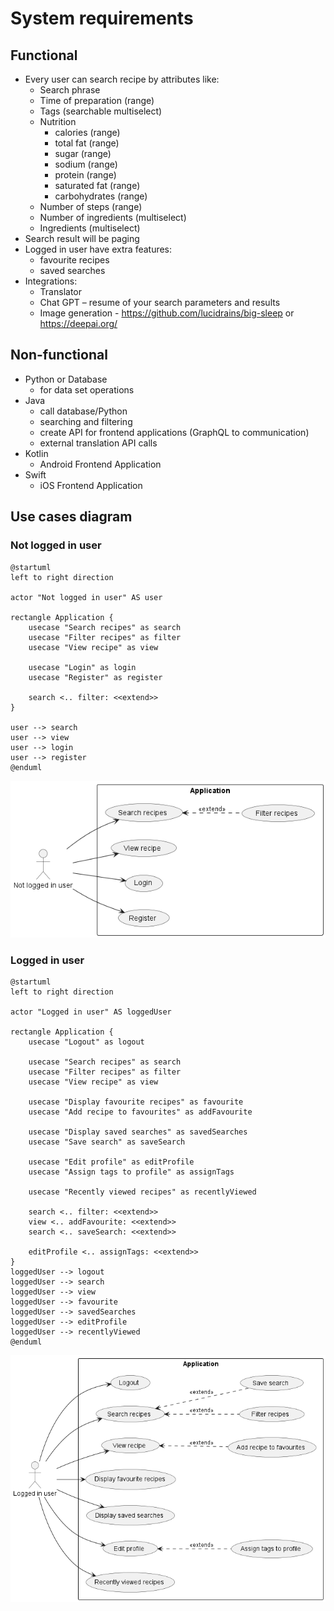 # System requirements

## Functional

- Every user can search recipe by attributes like:
    - Search phrase
    - Time of preparation (range)
    - Tags (searchable multiselect)
    - Nutrition
        - calories (range)
        - total fat (range)
        - sugar (range)
        - sodium (range)
        - protein (range)
        - saturated fat (range)
        - carbohydrates (range)
    - Number of steps (range)
    - Number of ingredients (multiselect)
    - Ingredients (multiselect)
- Search result will be paging
- Logged in user have extra features:
    - favourite recipes
    - saved searches
- Integrations:
    - Translator
    - Chat GPT – resume of your search parameters and results
    - Image generation - https://github.com/lucidrains/big-sleep or https://deepai.org/

## Non-functional

- Python or Database
    - for data set operations
- Java
    - call database/Python
    - searching and filtering
    - create API for frontend applications (GraphQL to communication)
    - external translation API calls
- Kotlin
    - Android Frontend Application
- Swift
    - iOS Frontend Application

## Use cases diagram

### Not logged in user

```plantuml
@startuml
left to right direction

actor "Not logged in user" AS user

rectangle Application {
    usecase "Search recipes" as search
    usecase "Filter recipes" as filter
    usecase "View recipe" as view
    
    usecase "Login" as login
    usecase "Register" as register
    
    search <.. filter: <<extend>>
}

user --> search
user --> view
user --> login
user --> register
@enduml
```
![](media/NotLoggedInUserUseCases.png)

### Logged in user

```plantuml
@startuml
left to right direction

actor "Logged in user" AS loggedUser

rectangle Application {
    usecase "Logout" as logout
    
    usecase "Search recipes" as search
    usecase "Filter recipes" as filter
    usecase "View recipe" as view
    
    usecase "Display favourite recipes" as favourite
    usecase "Add recipe to favourites" as addFavourite
    
    usecase "Display saved searches" as savedSearches
    usecase "Save search" as saveSearch
    
    usecase "Edit profile" as editProfile
    usecase "Assign tags to profile" as assignTags
    
    usecase "Recently viewed recipes" as recentlyViewed
    
    search <.. filter: <<extend>>
    view <.. addFavourite: <<extend>>
    search <.. saveSearch: <<extend>>
    
    editProfile <.. assignTags: <<extend>>
}
loggedUser --> logout
loggedUser --> search
loggedUser --> view
loggedUser --> favourite
loggedUser --> savedSearches
loggedUser --> editProfile
loggedUser --> recentlyViewed
@enduml
```
![](media/LoggedInUserUseCases.png)